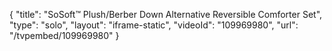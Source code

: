 {
    "title": "SoSoft&trade; Plush\/Berber Down Alternative Reversible Comforter Set",
    "type": "solo",
    "layout": "iframe-static",
    "videoId": "109969980",
    "url": "\/tvpembed\/109969980"
}